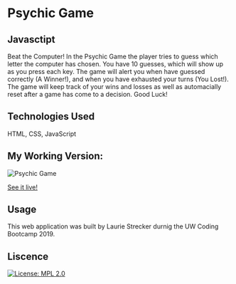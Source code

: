 # Psychic Game
## Javasctipt

Beat the Computer!
In the Psychic Game the player tries to guess which letter the computer has chosen. You have 10 guesses, which will show up as you press each key. The game will alert you when have guessed correctly (A Winner!), and when you have exhausted your turns (You Lost!). The game will keep track of your wins and losses as well as automacially reset after a game has come to a decision. Good Luck! 

## Technologies Used

HTML, CSS, JavaScript

## My Working Version:

![Psychic Game]()

[See it live!](https://lauriestrecker.github.io/scooter-store-app/)

## Usage

This web application was built by Laurie Strecker durnig the UW Coding Bootcamp 2019.

## Liscence

[![License: MPL 2.0](https://img.shields.io/badge/License-MPL%202.0-brightgreen.svg)](https://opensource.org/licenses/MPL-2.0)
